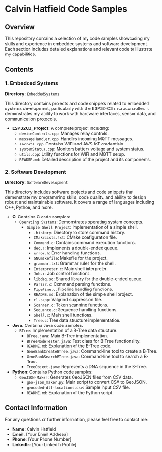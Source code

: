# Calvin Hatfield Code Samples

## Overview
This repository contains a selection of my code samples showcasing my skills and experience in embedded systems and software development. Each section includes detailed explanations and relevant code to illustrate my capabilities.

## Contents

### 1. Embedded Systems
**Directory**: `EmbeddedSystems`

This directory contains projects and code snippets related to embedded systems development, particularly with the ESP32-C3 microcontroller. It demonstrates my ability to work with hardware interfaces, sensor data, and communication protocols.

- **ESP32C3_Project**: A complete project including:
  - `deviceControls.cpp`: Manages relay controls.
  - `messageHandler.cpp`: Handles incoming MQTT messages.
  - `secrets.cpp`: Contains WiFi and AWS IoT credentials.
  - `systemStatus.cpp`: Monitors battery voltage and system status.
  - `utils.cpp`: Utility functions for WiFi and MQTT setup.
  - `README.md`: Detailed description of the project and its components.

### 2. Software Development
**Directory**: `SoftwareDevelopment`

This directory includes software projects and code snippets that demonstrate my programming skills, code quality, and ability to design robust and maintainable software. It covers a range of languages including C++, Python, and more.

- **C**: Contains C code samples:
  - `Operating Systems`: Demonstrates operating system concepts.
    - `Simple Shell Project`: Implementation of a simple shell.
      - `.history`: Directory to store command history.
      - `CMakeLists.txt`: CMake configuration file.
      - `Command.c`: Contains command execution functions.
      - `deq.c`: Implements a double-ended queue.
      - `error.h`: Error handling functions.
      - `GNUmakefile`: Makefile for the project.
      - `grammar.txt`: Grammar rules for the shell.
      - `Interpreter.c`: Main shell interpreter.
      - `Job.c`: Job control functions.
      - `libdeq.so`: Shared library for the double-ended queue.
      - `Parser.c`: Command parsing functions.
      - `Pipeline.c`: Pipeline handling functions.
      - `README.md`: Explanation of the simple shell project.
      - `rl.supp`: Valgrind suppression file.
      - `Scanner.c`: Token scanning functions.
      - `Sequence.c`: Sequence handling functions.
      - `Shell.c`: Main shell functions.
      - `Tree.c`: Tree data structure implementation.
- **Java**: Contains Java code samples:
  - `BTree`: Implementation of a B-Tree data structure.
    - `BTree.java`: Main B-Tree implementation.
    - `BTreeNodeTester.java`: Test class for B-Tree functionality.
    - `README.md`: Explanation of the B-Tree code.
    - `GeneBankCreateBTree.java`: Command-line tool to create a B-Tree.
    - `GeneBankSearchBTree.java`: Command-line tool to search a B-Tree.
    - `TreeObject.java`: Represents a DNA sequence in the B-Tree.
- **Python**: Contains Python code samples:
  - `GeoJSON-Maker`: Generates GeoJSON files from CSV data.
    - `geo-json_maker.py`: Main script to convert CSV to GeoJSON.
    - `geocoded-dtf-locations.csv`: Sample input CSV file.
    - `README.md`: Explanation of the Python script.

## Contact Information
For any questions or further information, please feel free to contact me:

- **Name**: Calvin Hatfield
- **Email**: [Your Email Address]
- **Phone**: [Your Phone Number]
- **LinkedIn**: [Your LinkedIn Profile]

